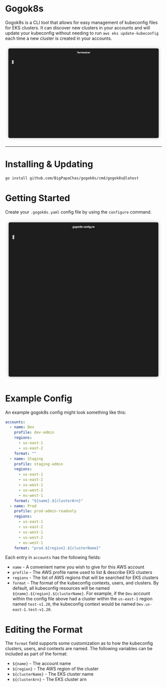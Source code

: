 # Gogok8s

Gogok8s is a CLI tool that allows for easy management of kubeconfig files for EKS clusters. It can discover new clusters
in your accounts and will update your kubeconfig without needing to run `aws eks update-kubeconfig` each time a new
cluster is created in your accounts.

<p align="center"><img src="/img/demo.gif?raw=true" alt="gogok8s-demo"/></p>

---

# Installing & Updating

```bash
go install github.com/BigPapaChas/gogok8s/cmd/gogok8s@latest
```

# Getting Started

Create your `.gogok8s.yaml` config file by using the `configure` command.

<p align="center"><img src="/img/gogok8s-configure.gif?raw=true" alt="gogok8s-configure-demo"/></p>

# Example Config

An example gogok8s config might look something like this:

```yaml
accounts:
  - name: Dev
    profile: dev-admin
    regions:
      - us-east-1
      - us-east-2
    format: ""
  - name: Staging
    profile: staging-admin
    regions:
      - us-east-1
      - us-east-2
      - us-west-1
      - us-west-2
      - eu-west-1
    format: "${name}.${clusterArn}"
  - name: Prod
    profile: prod-admin-readonly
    regions:
      - us-east-1
      - us-east-2
      - us-west-1
      - us-west-2
      - eu-west-1
    format: "prod.${region}.${clusterName}"
```

Each entry in `accounts` has the following fields:
- `name` - A convenient name you wish to give for this AWS account
- `profile` - The AWS profile name used to list & describe EKS clusters
- `regions` - The list of AWS regions that will be searched for EKS clusters
- `format` - The format of the kubeconfig contexts, users, and clusters. By default, all kubeconfig resources will be
named `${name}.${region}.${clusterName}`. For example, if the `Dev` account within the config file above had a cluster
within the `us-east-1` region named `test-v1.20`, the kubeconfig context would be named `Dev.us-east-1.test-v1.20`.

# Editing the Format

The `format` field supports some customization as to how the kubeconfig clusters, users, and contexts are named. The
following variables can be included as part of the format:
- `${name}` - The account name
- `${region}` - The AWS region of the cluster
- `${clusterName}` - The EKS cluster name
- `${clusterArn}` - The EKS cluster arn
